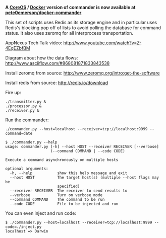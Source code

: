 **A [CoreOS][coreos] / [Docker][docker] version of commander is now available at [pete0emerson/docker-commander](https://github.com/pete0emerson/docker-commander)**

This set of scripts uses Redis as its storage engine and in particular
uses Redis's blocking pop off of lists to avoid polling the database for command
status. It also uses zeromq for all interprocess transportation.

AppNexus Tech Talk video:
http://www.youtube.com/watch?v=Z-4EqEZbfBM

Diagram about how the data flows:
http://www.asciiflow.com/#868081871833843538

Install zeromq from source:
http://www.zeromq.org/intro:get-the-software

Install redis from source:
http://redis.io/download

Fire up:

```shell
./transmitter.py &
./processor.py &
./receiver.py &
```

Run the commander:

```shell
./commander.py --host=localhost --receiver=tcp://localhost:9999 --command=date
```
```shell
$ ./commander.py --help
usage: commander.py [-h] --host HOST --receiver RECEIVER [--verbose]
                    (--command COMMAND | --code CODE)

Execute a command asynchronously on multiple hosts

optional arguments:
  -h, --help           show this help message and exit
  --host HOST          The target host(s) (multiple --host flags may be
                       specified)
  --receiver RECEIVER  The receiver to send results to
  --verbose            Turn on verbose mode
  --command COMMAND    The command to be run
  --code CODE          File to be injected and run
```

You can even inject and run code:

```shell
$ ./commander.py --host=localhost --receiver=tcp://localhost:9999 --code=./inject.py
localhost => Darwin
```

[coreos]: http://coreos.com/
[docker]: http://www.docker.io/
